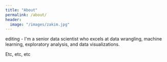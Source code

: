 ```yaml
---
title: "About"
permalink: /about/
header:
  image: "/images/zakim.jpg"
---
```


editing - I'm a senior data scientist who excels at data wrangling, machine learning, exploratory analysis, and data visualizations.

Etc, etc, etc
